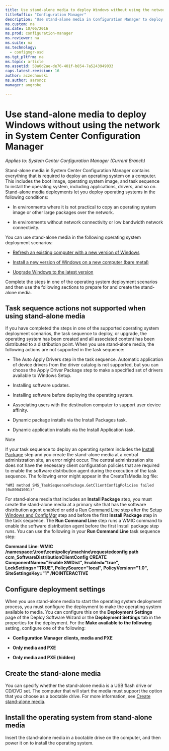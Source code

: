 ```yaml
---
title: Use stand-alone media to deploy Windows without using the network
titleSuffix: "Configuration Manager"
description: "Use stand-alone media in Configuration Manager to deploy operating systems where bandwidth is limited or as an option to refresh, install, or upgrade computers."
ms.custom: na
ms.date: 10/06/2016
ms.prod: configuration-manager
ms.reviewer: na
ms.suite: na
ms.technology:
  - configmgr-osd
ms.tgt_pltfrm: na
ms.topic: article
ms.assetid: 58a0d2ae-de76-401f-b854-7a5243949033
caps.latest.revision: 16
author: aczechowski
ms.author: aaroncz
manager: angrobe

---
```

# Use stand-alone media to deploy Windows without using the network in System Center Configuration Manager

*Applies to: System Center Configuration Manager (Current Branch)*

Stand-alone media in System Center Configuration Manager contains everything that is required to deploy an  operating system on a computer. This includes the boot image, operating system image, and task sequence to install the operating system, including applications, drivers, and so on. Stand-alone media deployments let you deploy operating systems in the following conditions:  

-   In environments where it is not practical to copy an operating system image or other large packages over the network.  

-   In environments without network connectivity or low bandwidth network connectivity.  

You can use stand-alone media in the following operating system deployment scenarios:  

-   [Refresh an existing computer with a new version of Windows](refresh-an-existing-computer-with-a-new-version-of-windows.md)  

-   [Install a new version of Windows on a new computer (bare metal)](install-new-windows-version-new-computer-bare-metal.md)  

-   [Upgrade Windows to the latest version](upgrade-windows-to-the-latest-version.md)  

 Complete the steps in one of the operating system deployment scenarios and then use the following sections to prepare for and create the stand-alone media.  

## Task sequence actions not supported when using stand-alone media  
 If  you have completed the steps in one of the supported operating system deployment scenarios, the task sequence to deploy, or upgrade, the operating system has been created and  all associated content has been distributed to a distribution point. When you use stand-alone media, the following actions are not supported in the task sequence:  

-   The Auto Apply Drivers step in the task sequence. Automatic application of device drivers from the driver catalog is not supported, but you can choose the Apply Driver Package step to make a specified set of drivers available to Windows Setup.  

-   Installing software updates.  

-   Installing software before deploying the  operating system.  

-   Associating users with the destination computer to support user device affinity.  

-   Dynamic package installs via the Install Packages task.  

-   Dynamic application installs via the Install Application task.  

> [!NOTE]  
>  If your task sequence to deploy an operating system includes  the [Install Package](../understand/task-sequence-steps.md#BKMK_InstallPackage) step and you create the stand-alone media at a central administration site, an error might occur. The central administration site does not have the necessary client configuration policies that are required to enable the software distribution agent during the execution of the task sequence. The following error might appear in the CreateTsMedia.log file:  
>   
>  `"WMI method SMS_TaskSequencePackage.GetClientConfigPolicies failed (0x80041001)"`
>   
>  For stand-alone media that includes an **Install Package** step, you must create the stand-alone media at a primary site that has the software distribution agent enabled or add a [Run Command Line](../understand/task-sequence-steps.md#BKMK_RunCommandLine) step after the [Setup Windows and ConfigMgr](../understand/task-sequence-steps.md#BKMK_SetupWindowsandConfigMgr) step and before the first **Install Package** step in the task sequence. The **Run Command Line** step runs a WMIC command to enable the software distribution agent before the first Install package step runs. You can use the following in your **Run Command Line** task sequence step:  
>   
>  **Command Line**: **WMIC /namespace:\\\root\ccm\policy\machine\requestedconfig path ccm_SoftwareDistributionClientConfig CREATE ComponentName="Enable SWDist", Enabled="true", LockSettings="TRUE", PolicySource="local", PolicyVersion="1.0", SiteSettingsKey="1" /NOINTERACTIVE**  

## Configure deployment settings  
 When you use stand-alone media to start the operating system deployment process, you must configure the deployment to make the operating system available to media. You can configure this on the **Deployment Settings** page of the Deploy Software Wizard or the **Deployment Settings** tab in the properties for the deployment.  For the **Make available to the following** setting, configure one of the following:  

-   **Configuration Manager clients, media and PXE**  

-   **Only media and PXE**  

-   **Only media and PXE (hidden)**  

## Create the stand-alone media  
 You can specify whether the  stand-alone media is a USB flash drive or CD/DVD set. The computer that will start the media must support the option that you choose as  a bootable drive. For more information, see [Create stand-alone media](create-stand-alone-media.md).  

## Install the operating system from stand-alone media  
 Insert the stand-alone media in a bootable drive on the computer, and then power it on to install the operating system.  
